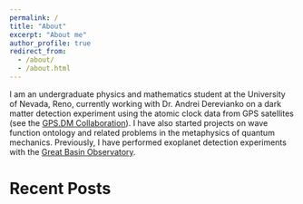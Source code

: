```yaml
---
permalink: /
title: "About"
excerpt: "About me"
author_profile: true
redirect_from: 
  - /about/
  - /about.html
---
```

I am an undergraduate physics and mathematics student at the University of Nevada, Reno, 
currently working with Dr. Andrei Derevianko on a dark matter detection experiment 
using the atomic clock data from GPS satellites (see the [GPS.DM Collaboration](http://www.dereviankogroup.com/)). 
I have also started projects on wave function ontology and related problems in the metaphysics 
of quantum mechanics. Previously, I have performed exoplanet detection experiments with 
the [Great Basin Observatory](http://www.greatbasinobservatory.org/).

Recent Posts
======
